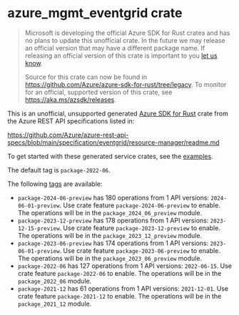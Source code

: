 # azure_mgmt_eventgrid crate

> Microsoft is developing the official Azure SDK for Rust crates and has no plans to update this unofficial crate.
> In the future we may release an official version that may have a different package name.
> If releasing an official version of this crate is important to you [let us know](https://github.com/Azure/azure-sdk-for-rust/issues/new/choose).
>
> Source for this crate can now be found in <https://github.com/Azure/azure-sdk-for-rust/tree/legacy>.
> To monitor for an official, supported version of this crate, see <https://aka.ms/azsdk/releases>.

This is an unofficial, unsupported generated [Azure SDK for Rust](https://github.com/Azure/azure-sdk-for-rust/tree/legacy) crate from the Azure REST API specifications listed in:

https://github.com/Azure/azure-rest-api-specs/blob/main/specification/eventgrid/resource-manager/readme.md

To get started with these generated service crates, see the [examples](https://github.com/Azure/azure-sdk-for-rust/blob/legacy/services/README.md#examples).

The default tag is `package-2022-06`.

The following [tags](https://github.com/Azure/azure-sdk-for-rust/blob/legacy/services/tags.md) are available:

- `package-2024-06-preview` has 180 operations from 1 API versions: `2024-06-01-preview`. Use crate feature `package-2024-06-preview` to enable. The operations will be in the `package_2024_06_preview` module.
- `package-2023-12-preview` has 178 operations from 1 API versions: `2023-12-15-preview`. Use crate feature `package-2023-12-preview` to enable. The operations will be in the `package_2023_12_preview` module.
- `package-2023-06-preview` has 174 operations from 1 API versions: `2023-06-01-preview`. Use crate feature `package-2023-06-preview` to enable. The operations will be in the `package_2023_06_preview` module.
- `package-2022-06` has 127 operations from 1 API versions: `2022-06-15`. Use crate feature `package-2022-06` to enable. The operations will be in the `package_2022_06` module.
- `package-2021-12` has 61 operations from 1 API versions: `2021-12-01`. Use crate feature `package-2021-12` to enable. The operations will be in the `package_2021_12` module.